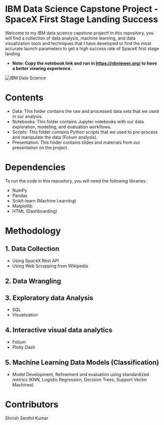 # IBM Data Science Capstone Project - SpaceX First Stage Landing Success
Welcome to my IBM data science capstone project! In this repository, you will find a collection of data analysis, machine learning, and data visualization tools and techniques that I have developed to find the most accurate launch parameters to get a high success rate of SpaceX first stage landing.
* **Note: Copy the notebook link and run in https://nbviewer.org/ to have a better viewing experience.**

![IBM Data Science](https://user-images.githubusercontent.com/115359056/211784128-2c3ffaa8-dd8a-48f1-957c-8f95927cd5db.jpg)


# Contents
* Data: This folder contains the raw and processed data sets that we used in our analysis.
* Notebooks: This folder contains Jupyter notebooks with our data exploration, modeling, and evaluation workflows.
* Scripts: This folder contains Python scripts that we used to pre-process and manipulate the data (Folium analysis).
* Presentation: This folder contains slides and materials from our presentation on the project.

# Dependencies
To run the code in this repository, you will need the following libraries:
* NumPy
* Pandas
* Scikit-learn (Machine Learning)
* Matplotlib
* HTML (Dashboarding)

# Methodology 
## 1. Data Collection
* Using SpaceX Rest API
* Using Web Scrapping from Wikipedia

## 2. Data Wrangling

## 3. Exploratory data Analysis
* SQL
* Visualization

## 4. Interactive visual data analytics
* Folium
* Plotly Dash

## 5. Machine Learning Data Models (Classification)
* Model Development, Refinement and evaluation using standardized metrics (KNN, Logistic Regression, Decision Trees, Support Vector Machines)

# Contributors
Shirish Senthil Kumar
